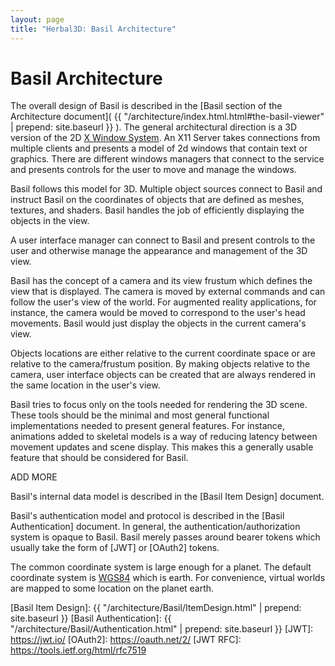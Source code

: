 ```yaml
---
layout: page
title: "Herbal3D: Basil Architecture"
---
```


# Basil Architecture

The overall design of Basil is described in the
[Basil section of the Architecture document]( {{ "/architecture/index.html.html#the-basil-viewer" | prepend: site.baseurl }} ).
The general architectural direction is a 3D version of the 2D [X Window System].
An X11 Server takes connections from multiple clients and presents a
model of 2d windows that contain text or graphics.
There are different windows managers that connect to the service
and presents controls for the user to move and manage the
windows.

Basil follows this model for 3D. Multiple object sources
connect to Basil and instruct Basil on the coordinates
of objects that are defined as meshes, textures, and shaders.
Basil handles the job of efficiently displaying the objects in the view.

A user interface manager can connect to Basil and present controls
to the user and otherwise manage the appearance and management of
the 3D view.

Basil has the concept of a camera and its view frustum which
defines the view that is displayed.
The camera is moved by external commands and can follow the user's
view of the world.
For augmented reality applications, for instance, the camera would be
moved to correspond to the user's head movements.
Basil would just display the objects in the current camera's view.

Objects locations are either relative to the current coordinate space
or are relative to the camera/frustum position.
By making objects relative to the camera, user interface objects can
be created that are always rendered in the same location in the user's view.

Basil tries to focus only on the tools needed for rendering the 3D scene.
These tools should be the minimal and most general functional implementations
needed to present general features.
For instance, animations added to skeletal models is a way of reducing
latency between movement updates and scene display.
This makes this a generally usable feature that should be considered for Basil.

ADD MORE

Basil's internal data model is described in the [Basil Item Design] document.

Basil's authentication model and protocol is described in the [Basil Authentication] document.
In general, the authentication/authorization system is opaque to Basil.
Basil merely passes around bearer tokens which usually take the form of [JWT] or [OAuth2] tokens.

The common coordinate system is large enough for a planet.
The default coordinate system is [WGS84] which is earth.
For convenience, virtual worlds are mapped to some location on the planet earth.

[X Window System]: https://en.wikipedia.org/wiki/X_Window_System
[Basil Item Design]: {{ "/architecture/Basil/ItemDesign.html" | prepend: site.baseurl }}
[Basil Authentication]: {{ "/architecture/Basil/Authentication.html" | prepend: site.baseurl }}
[JWT]: https://jwt.io/
[OAuth2]: https://oauth.net/2/
[JWT RFC]: https://tools.ietf.org/html/rfc7519

[RFC7519]: https://tools.ietf.org/html/rfc7519
[RFC3339]: https://tools.ietf.org/html/rfc3339
[WGS84]: https://en.wikipedia.org/wiki/World_Geodetic_System 
[OpenSimulator]: http://opensimulator.org/
[Creative Commons Attribution-NonCommercial 4.0 International]: http://creativecommons.org/licenses/by-nc/4.0/

<!-- vim: ts=2 sw=2 et ai
-->
